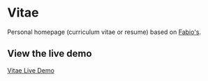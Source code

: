 
# Vitae

Personal homepage (curriculum vitae or resume) based on [Fabio's](https://github.com/biomadeira/vitae).

## View the live demo

[Vitae Live Demo](http://insaliujia.github.io/MyWeb)





